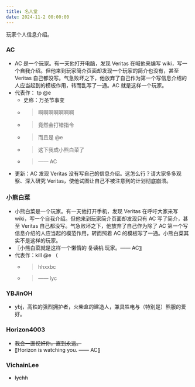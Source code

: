 ```yaml
---
title: 名人堂
date: 2024-11-2 00:00:00
---
```


玩家个人信息介绍。

### AC

- AC 是一个玩家。有一天他打开电脑，发现 Veritas 在喊他来编写 wiki，写一个自我介绍。但他来到玩家简介页面却发现一个玩家的简介也没有，甚至 Veritas 自己都没写。气急败坏之下，他放弃了自己作为第一个写信息介绍的人应当起到的模板作用，转而乱写了一通。AC 就是这样一个玩家。
- 代表作： tp @e
  - 史称：万圣节事变
  - > 啊啊啊啊啊啊啊
  - > 竟然会打错指令
  - > 而且是 @e
  - > 这下我成小熊白菜了
  - > —— AC
- 更新：AC 发现 Veritas 没有写自己的信息介绍。这怎么行？请大家多多观察、深入研究 Veritas，使他试图让自己不被注意到的计划彻底崩溃。

### 小熊白菜

- 小熊白菜是一个玩家。有一天他打开手机，发现 Veritas 在呼吁大家来写 wiki，写一个自我介绍。但他来到玩家简介页面却发现只有 AC 写了简介，甚至 Veritas 自己都没写。气急败坏之下，他放弃了自己作为除了 AC 第一个写信息介绍的人应当起的模范作用，转而照着 AC 的模板写了一通。小熊白菜其实不是这样的玩家。
- 〖小熊白菜就是这样一个懒惰的 ~~复读机~~ 玩家。—— AC〗
- 代表作：kill @e （
  - > hhxxbc
  - > —— lyc

### YBJinOH

- ybj，高铁的强烈拥护者，火柴盒的建造人，兼具牲电与（特别是）熊服的爱好。

### Horizon4003

- ~~我会一直视奸你，直到永远。~~
- 〖Horizon is watching you. —— AC〗

### VichainLee

- ~~lychh~~
